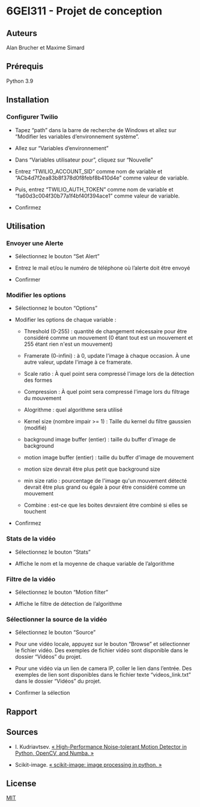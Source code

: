 # 6GEI311 - Projet de conception
## Auteurs
Alan Brucher et Maxime Simard

## Prérequis
Python 3.9

## Installation

### Configurer Twilio 

- Tapez “path” dans la barre de recherche de Windows et allez sur “Modifier les variables d’environnement système”. 

- Allez sur “Variables d’environnement” 

- Dans “Variables utilisateur pour”, cliquez sur “Nouvelle” 

- Entrez “TWILIO_ACCOUNT_SID” comme nom de variable et “ACb4d7f2ea83b8f378d0f8febf8b410d4e” comme valeur de variable. 

- Puis, entrez “TWILIO_AUTH_TOKEN” comme nom de variable et “fa60d3c004f30b77a1f4bf40f394ace1” comme valeur de variable. 

- Confirmez 

## Utilisation

### Envoyer une Alerte 

- Sélectionnez le bouton “Set Alert” 

- Entrez le mail et/ou le numéro de téléphone où l’alerte doit être envoyé 

- Confirmer 

### Modifier les options 

- Sélectionnez le bouton “Options” 

- Modifier les options de chaque variable : 

  - Threshold (0-255) : quantité de changement nécessaire pour être considéré comme un mouvement (0 étant tout est un mouvement et 255 étant rien n'est un mouvement) 

  - Framerate (0-infini) : à 0, update l'image à chaque occasion. À une autre valeur, update l'image à ce framerate. 

  - Scale ratio : À quel point sera compressé l'image lors de la détection des formes 

  - Compression : À quel point sera compressé l'image lors du filtrage du mouvement 

  - Alogrithme : quel algorithme sera utilisé 

  - Kernel size (nombre impair >= 1) : Taille du kernel du filtre gaussien (modifié) 

  - background image buffer (entier) : taille du buffer d'image de background 

  - motion image buffer (entier) : taille du buffer d'image de mouvement 

  - motion size devrait être plus petit que background size 

  - min size ratio : pourcentage de l'image qu'un mouvement détecté devrait être plus grand ou égale à pour être considéré comme un mouvement 

  - Combine : est-ce que les boites devraient être combiné si elles se touchent 

- Confirmez 

### Stats de la vidéo 

- Sélectionnez le bouton “Stats” 

- Affiche le nom et la moyenne de chaque variable de l’algorithme 

### Filtre de la vidéo 

- Sélectionnez le bouton “Motion filter” 

- Affiche le filtre de détection de l’algorithme 

### Sélectionner la source de la vidéo 

- Sélectionnez le bouton “Source” 

- Pour une vidéo locale, appuyez sur le bouton “Browse” et sélectionner le fichier vidéo. Des exemples de fichier vidéo sont disponible dans le dossier “Vidéos” du projet. 

- Pour une vidéo via un lien de camera IP, coller le lien dans l’entrée. Des exemples de lien sont disponibles dans le fichier texte “videos_link.txt” dans le dossier “Vidéos” du projet. 

- Confirmer la sélection 

## Rapport

## Sources

- I. Kudriavtsev. [« High-Performance Noise-tolerant Motion Detector in Python, OpenCV, and Numba. »](https://bitworks.software/en/high-speed-movement-detector-opencv-numba-numpy-python.html)

- Scikit-image. [« scikit-image: image processing in python. »](https://scikit-image.org/)

## License
[MIT](https://choosealicense.com/licenses/mit/)
